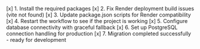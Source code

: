 [x] 1. Install the required packages
[x] 2. Fix Render deployment build issues (vite not found)
[x] 3. Update package.json scripts for Render compatibility
[x] 4. Restart the workflow to see if the project is working
[x] 5. Configure database connectivity with graceful fallback
[x] 6. Set up PostgreSQL connection handling for production
[x] 7. Migration completed successfully - ready for development